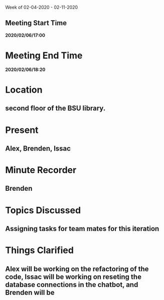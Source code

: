  Week of 02-04-2020 - 02-11-2020

## Meeting Start Time

**2020/02/06/17:00**

# Meeting End Time

**2020/02/06/18:20**

# Location

## second floor of the BSU library.

# Present

## Alex, Brenden, Issac

# Minute Recorder

## Brenden

# Topics Discussed

## Assigning tasks for team mates for this iteration

# Things Clarified

## Alex will be working on the refactoring of the code, Issac will be working on reseting the database connections in the chatbot, and Brenden will be
